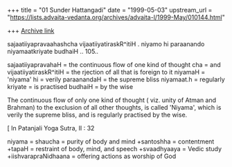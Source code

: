 +++
title = "01 Sunder Hattangadi"
date = "1999-05-03"
upstream_url = "https://lists.advaita-vedanta.org/archives/advaita-l/1999-May/010144.html"

+++
[Archive link](https://lists.advaita-vedanta.org/archives/advaita-l/1999-May/010144.html)

sajaatiiyapravaahashcha vijaatiiyatiraskR^itiH .
niyamo hi paraanando niyamaatkriyate budhaiH .. 105..

sajaatiiyapravahaH = the continuous flow of one kind of thought
cha = and
vijaatiiyatiraskR^itiH = the rjection of all that is foreign to it
niyamaH = 'niyama'
hi = verily
paraanandaH = the supreme bliss
niyamaat.h = regularly
kriyate = is practised
budhaiH = by the wise

The continuous flow of only one kind of thought ( viz. unity of Atman and
Brahman) to the exclusion of all other thoughts, is called 'Niyama', which
is verily the supreme bliss, and is regularly practised by the wise.

[ In Patanjali Yoga Sutra, II : 32

niyama = shaucha             = purity of body and mind
        +santoshha           = contentment
        +tapaH               = restraint of body, mind, and speech
        +svaadhyaaya         = Vedic study
        +iishvarapraNidhaana = offering actions as worship of God

